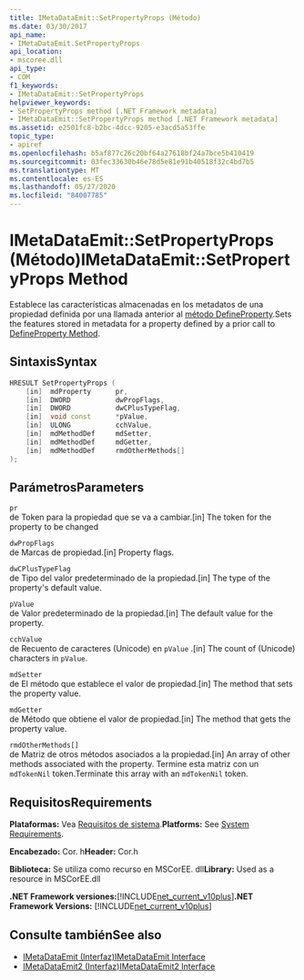 ```yaml
---
title: IMetaDataEmit::SetPropertyProps (Método)
ms.date: 03/30/2017
api_name:
- IMetaDataEmit.SetPropertyProps
api_location:
- mscoree.dll
api_type:
- COM
f1_keywords:
- IMetaDataEmit::SetPropertyProps
helpviewer_keywords:
- SetPropertyProps method [.NET Framework metadata]
- IMetaDataEmit::SetPropertyProps method [.NET Framework metadata]
ms.assetid: e2501fc8-b2bc-4dcc-9205-e3acd5a53ffe
topic_type:
- apiref
ms.openlocfilehash: b5af877c26c20bf64a27618bf24a7bce5b410419
ms.sourcegitcommit: 03fec33630b46e78d5e81e91b40518f32c4bd7b5
ms.translationtype: MT
ms.contentlocale: es-ES
ms.lasthandoff: 05/27/2020
ms.locfileid: "84007785"
---
```

# <a name="imetadataemitsetpropertyprops-method"></a><span data-ttu-id="81c70-102">IMetaDataEmit::SetPropertyProps (Método)</span><span class="sxs-lookup"><span data-stu-id="81c70-102">IMetaDataEmit::SetPropertyProps Method</span></span>
<span data-ttu-id="81c70-103">Establece las características almacenadas en los metadatos de una propiedad definida por una llamada anterior al [método DefineProperty](imetadataemit-defineproperty-method.md).</span><span class="sxs-lookup"><span data-stu-id="81c70-103">Sets the features stored in metadata for a property defined by a prior call to [DefineProperty Method](imetadataemit-defineproperty-method.md).</span></span>  
  
## <a name="syntax"></a><span data-ttu-id="81c70-104">Sintaxis</span><span class="sxs-lookup"><span data-stu-id="81c70-104">Syntax</span></span>  
  
```cpp  
HRESULT SetPropertyProps (
    [in]  mdProperty      pr,
    [in]  DWORD           dwPropFlags,
    [in]  DWORD           dwCPlusTypeFlag,
    [in]  void const      *pValue,
    [in]  ULONG           cchValue,
    [in]  mdMethodDef     mdSetter,
    [in]  mdMethodDef     mdGetter,
    [in]  mdMethodDef     rmdOtherMethods[]
);  
```  
  
## <a name="parameters"></a><span data-ttu-id="81c70-105">Parámetros</span><span class="sxs-lookup"><span data-stu-id="81c70-105">Parameters</span></span>  
 `pr`  
 <span data-ttu-id="81c70-106">de Token para la propiedad que se va a cambiar.</span><span class="sxs-lookup"><span data-stu-id="81c70-106">[in] The token for the property to be changed</span></span>  
  
 `dwPropFlags`  
 <span data-ttu-id="81c70-107">de Marcas de propiedad.</span><span class="sxs-lookup"><span data-stu-id="81c70-107">[in] Property flags.</span></span>  
  
 `dwCPlusTypeFlag`  
 <span data-ttu-id="81c70-108">de Tipo del valor predeterminado de la propiedad.</span><span class="sxs-lookup"><span data-stu-id="81c70-108">[in] The type of the property's default value.</span></span>  
  
 `pValue`  
 <span data-ttu-id="81c70-109">de Valor predeterminado de la propiedad.</span><span class="sxs-lookup"><span data-stu-id="81c70-109">[in] The default value for the property.</span></span>  
  
 `cchValue`  
 <span data-ttu-id="81c70-110">de Recuento de caracteres (Unicode) en `pValue` .</span><span class="sxs-lookup"><span data-stu-id="81c70-110">[in] The count of (Unicode) characters in `pValue`.</span></span>  
  
 `mdSetter`  
 <span data-ttu-id="81c70-111">de El método que establece el valor de propiedad.</span><span class="sxs-lookup"><span data-stu-id="81c70-111">[in] The method that sets the property value.</span></span>  
  
 `mdGetter`  
 <span data-ttu-id="81c70-112">de Método que obtiene el valor de propiedad.</span><span class="sxs-lookup"><span data-stu-id="81c70-112">[in] The method that gets the property value.</span></span>  
  
 `rmdOtherMethods[]`  
 <span data-ttu-id="81c70-113">de Matriz de otros métodos asociados a la propiedad.</span><span class="sxs-lookup"><span data-stu-id="81c70-113">[in] An array of other methods associated with the property.</span></span> <span data-ttu-id="81c70-114">Termine esta matriz con un `mdTokenNil` token.</span><span class="sxs-lookup"><span data-stu-id="81c70-114">Terminate this array with an `mdTokenNil` token.</span></span>  
  
## <a name="requirements"></a><span data-ttu-id="81c70-115">Requisitos</span><span class="sxs-lookup"><span data-stu-id="81c70-115">Requirements</span></span>  
 <span data-ttu-id="81c70-116">**Plataformas:** Vea [Requisitos de sistema](../../get-started/system-requirements.md).</span><span class="sxs-lookup"><span data-stu-id="81c70-116">**Platforms:** See [System Requirements](../../get-started/system-requirements.md).</span></span>  
  
 <span data-ttu-id="81c70-117">**Encabezado:** Cor. h</span><span class="sxs-lookup"><span data-stu-id="81c70-117">**Header:** Cor.h</span></span>  
  
 <span data-ttu-id="81c70-118">**Biblioteca:** Se utiliza como recurso en MSCorEE. dll</span><span class="sxs-lookup"><span data-stu-id="81c70-118">**Library:** Used as a resource in MSCorEE.dll</span></span>  
  
 <span data-ttu-id="81c70-119">**.NET Framework versiones:**[!INCLUDE[net_current_v10plus](../../../../includes/net-current-v10plus-md.md)]</span><span class="sxs-lookup"><span data-stu-id="81c70-119">**.NET Framework Versions:** [!INCLUDE[net_current_v10plus](../../../../includes/net-current-v10plus-md.md)]</span></span>  
  
## <a name="see-also"></a><span data-ttu-id="81c70-120">Consulte también</span><span class="sxs-lookup"><span data-stu-id="81c70-120">See also</span></span>

- [<span data-ttu-id="81c70-121">IMetaDataEmit (Interfaz)</span><span class="sxs-lookup"><span data-stu-id="81c70-121">IMetaDataEmit Interface</span></span>](imetadataemit-interface.md)
- [<span data-ttu-id="81c70-122">IMetaDataEmit2 (Interfaz)</span><span class="sxs-lookup"><span data-stu-id="81c70-122">IMetaDataEmit2 Interface</span></span>](imetadataemit2-interface.md)
